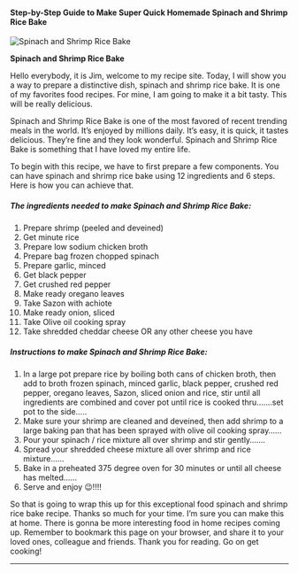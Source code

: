             

#### Step-by-Step Guide to Make Super Quick Homemade Spinach and Shrimp Rice Bake

![Spinach and Shrimp Rice Bake](https://img-global.cpcdn.com/recipes/adf5510ec91dfea2/751x532cq70/spinach-and-shrimp-rice-bake-recipe-main-photo.jpg)

**Spinach and Shrimp Rice Bake**

Hello everybody, it is Jim, welcome to my recipe site. Today, I will show you a way to prepare a distinctive dish, spinach and shrimp rice bake. It is one of my favorites food recipes. For mine, I am going to make it a bit tasty. This will be really delicious.

Spinach and Shrimp Rice Bake is one of the most favored of recent trending meals in the world. It’s enjoyed by millions daily. It’s easy, it is quick, it tastes delicious. They’re fine and they look wonderful. Spinach and Shrimp Rice Bake is something that I have loved my entire life.

To begin with this recipe, we have to first prepare a few components. You can have spinach and shrimp rice bake using 12 ingredients and 6 steps. Here is how you can achieve that.

##### The ingredients needed to make Spinach and Shrimp Rice Bake:

1.  Prepare shrimp (peeled and deveined)
2.  Get minute rice
3.  Prepare low sodium chicken broth
4.  Prepare bag frozen chopped spinach
5.  Prepare garlic, minced
6.  Get black pepper
7.  Get crushed red pepper
8.  Make ready oregano leaves
9.  Take Sazon with achiote
10.  Make ready onion, sliced
11.  Take Olive oil cooking spray
12.  Take shredded cheddar cheese OR any other cheese you have

##### Instructions to make Spinach and Shrimp Rice Bake:

1.  In a large pot prepare rice by boiling both cans of chicken broth, then add to broth frozen spinach, minced garlic, black pepper, crushed red pepper, oregano leaves, Sazon, sliced onion and rice, stir until all ingredients are combined and cover pot until rice is cooked thru…….set pot to the side…..
2.  Make sure your shrimp are cleaned and deveined, then add shrimp to a large baking pan that has been sprayed with olive oil cooking spray……
3.  Pour your spinach / rice mixture all over shrimp and stir gently…….
4.  Spread your shredded cheese mixture all over shrimp and rice mixture……
5.  Bake in a preheated 375 degree oven for 30 minutes or until all cheese has melted……
6.  Serve and enjoy 😉!!!!

So that is going to wrap this up for this exceptional food spinach and shrimp rice bake recipe. Thanks so much for your time. I’m sure you can make this at home. There is gonna be more interesting food in home recipes coming up. Remember to bookmark this page on your browser, and share it to your loved ones, colleague and friends. Thank you for reading. Go on get cooking!

* * *